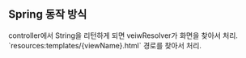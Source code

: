 ## Spring 동작 방식
controller에서 String을 리턴하게 되면 veiwResolver가 화면을 찾아서 처리.
\`resources:templates/{viewName}.html\` 경로를 찾아서 처리.
